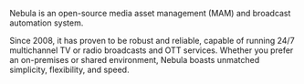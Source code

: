 Nebula is an open-source media asset management (MAM) and broadcast automation system.

Since 2008, it has proven to be robust and reliable, capable of running 24/7 multichannel TV or radio broadcasts and OTT services. 
Whether you prefer an on-premises or shared environment, Nebula boasts unmatched simplicity, flexibility, and speed.
